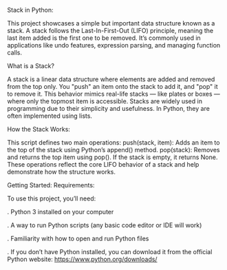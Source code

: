 Stack in Python:

This project showcases a simple but important data structure known as a stack. A stack follows the Last-In-First-Out (LIFO) principle, meaning the last item added is the first one to be removed. It’s commonly used in applications like undo features, expression parsing, and managing function calls.

What is a Stack?

A stack is a linear data structure where elements are added and removed from the top only. You "push" an item onto the stack to add it, and "pop" it to remove it. This behavior mimics real-life stacks — like plates or boxes — where only the topmost item is accessible.
Stacks are widely used in programming due to their simplicity and usefulness. In Python, they are often implemented using lists.

How the Stack Works:

This script defines two main operations:
push(stack, item): Adds an item to the top of the stack using Python’s append() method.
pop(stack): Removes and returns the top item using pop(). If the stack is empty, it returns None.
These operations reflect the core LIFO behavior of a stack and help demonstrate how the structure works.

Getting Started: Requirements:

To use this project, you’ll need:

. Python 3 installed on your computer

. A way to run Python scripts (any basic code editor or IDE will work)

. Familiarity with how to open and run Python files

. If you don’t have Python installed, you can download it from the official Python website:
  https://www.python.org/downloads/

